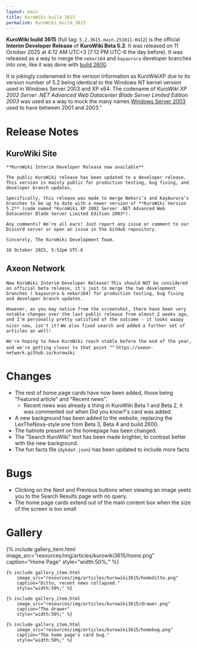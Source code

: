 ```yaml
---
layout: main
title: KuroWiki build 3615
permalink: KuroWiki_build_3615
---
```


**KuroWiki build 3615** (full tag: `5.2.3615.main.251011-0412`) is the official **Interim Developer Release** of **KuroWiki Beta 5.2**. It was released on 11 October 2025 at 4:12 AM UTC+3 (7:12 PM UTC-6 the day before). It was released as a way to merge the `nekori64` and `kayaurora` developer branches into one, like it was done with [build 2600](KuroWiki_build_2600).

It is jokingly codenamed in the version information as KuroWikiXP due to its version number of 5.2 being identical to the Windows NT kernel version used in Windows Server 2003 and XP x64. The codename of *KuroWiki XP 2002 Server .NET Advanced Web Datacenter Blade Server Limited Edition 2003* was used as a way to mock the many names [Windows Server 2003](http://betawiki.net/wiki/Windows_Server_2003) used to have between 2001 and 2003."

# Release Notes

## KuroWiki Site

`**KuroWiki Interim Developer Release now available**`

`The public KuroWiki release has been updated to a developer release. This version is mainly public for production testing, bug fixing, and developer branch updates.`

`Specifically, this release was made to merge Nekori’s and KayAurora’s branches to be up to date with a newer version of **KuroWiki Version 5.2** (code named *KuroWiki XP 2002 Server .NET Advanced Web Datacenter Blade Server Limited Edition 2003*).`

`Any comments? We’re all ears! Just report any issue or comment to our Discord server or open an issue in the GitHub repository.`

`Sincerely, The KuroWiki Development Team.`

`10 October 2025, 5:52pm UTC-6`

## Axeon Network

`New KuroWiki Interim Developer Release!`
`This should NOT be considered an official beta release, it's just to merge the two development branches ( kayaurora & nekori64) for production testing, bug fixing and developer branch updates.`

`However, as you may notice from the screenshot, there have been very notable changes over the last public release from almost 2 weeks ago, and I'm personally pretty satisfied of the outcome - it looks waaay nicer now, isn't it?`
`We also fixed search and added a further set of articles as well!`

`We're hoping to have KuroWiki reach stable before the end of the year, and we're getting closer to that point ^^`
`https://axeon-network.github.io/kurowiki`

# Changes

- The rest of home page cards have now been added, those being "Featured article" and "Recent news".
	- Recent news was already a thing in KuroWiki Beta 1 and Beta 2, it was commented out when Did you know?'s card was added.
- A new background has been added to the website, replacing the LexTheNova-style one from Beta 3, Beta 4 and build 2600.
- The hatnote present on the homepage has been changed.
- The "Search KuroWiki" text has been made brighter, to contrast better with the new background.
- The fun facts file (`dykdat.json`) has been updated to include more facts

# Bugs

- Clicking on the Next and Previous buttons when viewing an image yeets you to the Search Results page with no query.
- The home page cards extend out of the main content box when the size of the screen is too small

# Gallery

<div class="wiki-gallery">
    {% include gallery_item.html 
        image_src="resources/img/articles/kurowiki3615/home.png" 
        caption="Home Page"
        style="width:50%;" %}

    {% include gallery_item.html 
        image_src="resources/img/articles/kurowiki3615/homeditto.png" 
        caption="Ditto, recent news collapsed."
        style="width:50%;" %}

    {% include gallery_item.html 
        image_src="resources/img/articles/kurowiki3615/drawer.png" 
        caption="The drawer"
        style="width:50%;" %}

    {% include gallery_item.html 
        image_src="resources/img/articles/kurowiki3615/homebug.png" 
        caption="The home page's card bug."
        style="width:50%;" %}
</div>